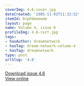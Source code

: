 ```yaml
---
coverImg: 4.6-cover.jpg
dateCreated: '1985-11-01T11:32:52'
itemId: bcphbmaewem
layout: page
name: Volume 4, issue 6
profileImg: 4.6-rect.jpg
tags:
- hasAuthor: dreamnetwork
- hasTag: dream-network-volume-4
- hasTag: dreamnetwork
type: post
urlSlug: '4.6'
---
```

<a href="../files/pdfs/Volume_4/4.6-Dream-Network-Bulletin_Volume-4-Number-6.pdf" download="">Download issue 4.6</a><br><a href="../files/pdfs/Volume_4/4.6-Dream-Network-Bulletin_Volume-4-Number-6.pdf">View online</a>